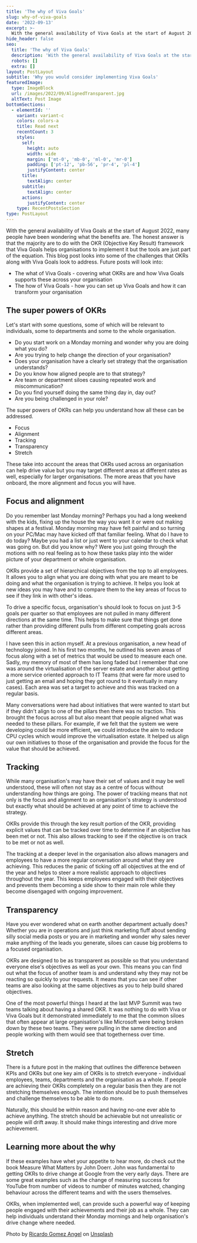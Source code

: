 ```yaml
---
title: 'The why of Viva Goals'
slug: why-of-viva-goals
date: '2022-09-13'
excerpt: >-
  With the general availability of Viva Goals at the start of August 2022, many people have been wondering what the benefits are. The honest answer is that the majority are to do with the OKR (Objective Key Result) framework that Viva Goals helps organisations to implement it but the tools are just part of the equation. This blog post looks into some of the challenges that OKRs along with Viva Goals look to address.
hide_header: false
seo:
  title: 'The why of Viva Goals'
  description: 'With the general availability of Viva Goals at the start of August 2022, many people have been wondering what the benefits are. The honest answer is that the majority are to do with the OKR (Objective Key Result) framework that Viva Goals helps organisations to implement it but the tools are just part of the equation. This blog post looks into some of the challenges that OKRs along with Viva Goals look to address.'
  robots: []
  extra: []
layout: PostLayout
subtitle: 'Why you would consider implementing Viva Goals'
featuredImage:
  type: ImageBlock
  url: /images/2022/09/AlignedTransparent.jpg
  altText: Post Image
bottomSections:
  - elementId: ''
    variant: variant-c
    colors: colors-a
    title: Read next
    recentCount: 3
    styles:
      self:
        height: auto
        width: wide
        margin: ['mt-0', 'mb-0', 'ml-0', 'mr-0']
        padding: ['pt-12', 'pb-56', 'pr-4', 'pl-4']
        justifyContent: center
      title:
        textAlign: center
      subtitle:
        textAlign: center
      actions:
        justifyContent: center
    type: RecentPostsSection
type: PostLayout
---
```


With the general availability of Viva Goals at the start of August 2022, many people have been wondering what the benefits are. The honest answer is that the majority are to do with the OKR (Objective Key Result) framework that Viva Goals helps organisations to implement it but the tools are just part of the equation. This blog post looks into some of the challenges that OKRs along with Viva Goals look to address. Future posts will look into:

- The what of Viva Goals - covering what OKRs are and how Viva Goals supports these across your organisation
- The how of Viva Goals - how you can set up Viva Goals and how it can transform your organisation

## The super powers of OKRs

Let's start with some questions, some of which will be relevant to individuals, some to departments and some to the whole organisation.

- Do you start work on a Monday morning and wonder why you are doing what you do?
- Are you trying to help change the direction of your organisation?
- Does your organisation have a clearly set strategy that the organisation understands?
- Do you know how aligned people are to that strategy?
- Are team or department siloes causing repeated work and miscommunication?
- Do you find yourself doing the same thing day in, day out?
- Are you being challenged in your role?

The super powers of OKRs can help you understand how all these can be addressed.

- Focus
- Alignment
- Tracking
- Transparency
- Stretch

These take into account the areas that OKRs used across an organisation can help drive value but you may target different areas at different rates as well, especially for larger organisations. The more areas that you have onboard, the more alignment and focus you will have.

## Focus and alignment

Do you remember last Monday morning? Perhaps you had a long weekend with the kids, fixing up the house the way you want it or were out making shapes at a festival. Monday morning may have felt painful and so turning on your PC/Mac may have kicked off that familiar feeling. What do I have to do today? Maybe you had a list or just went to your calendar to check what was going on. But did you know why? Were you just going through the motions with no real feeling as to how these tasks play into the wider picture of your department or whole organisation.

OKRs provide a set of hierarchical objectives from the top to all employees. It allows you to align what you are doing with what you are meant to be doing and what the organisation is trying to achieve. It helps you look at new ideas you may have and to compare them to the key areas of focus to see if they link in with other's ideas.

To drive a specific focus, organisation's should look to focus on just 3-5 goals per quarter so that employees are not pulled in many different directions at the same time. This helps to make sure that things get done rather than providing different pulls from different competing goals across different areas.

I have seen this in action myself. At a previous organisation, a new head of technology joined. In his first two months, he outlined his seven areas of focus along with a set of metrics that would be used to measure each one. Sadly, my memory of most of them has long faded but I remember that one was around the virtualisation of the server estate and another about getting a more service oriented approach to IT Teams (that were far more used to just getting an email and hoping they got round to it eventually in many cases). Each area was set a target to achieve and this was tracked on a regular basis.

Many conversations were had about initiatives that were wanted to start but if they didn't align to one of the pillars then there was no traction. This brought the focus across all but also meant that people aligned what was needed to these pillars. For example, if we felt that the system we were developing could be more efficient, we could introduce the aim to reduce CPU cycles which would improve the virtualisation estate. It helped us align our own initiatives to those of the organisation and provide the focus for the value that should be achieved.

## Tracking

While many organisation's may have their set of values and it may be well understood, these will often not stay as a centre of focus without understanding how things are going. The power of tracking means that not only is the focus and alignment to an organisation's strategy is understood but exactly what should be achieved at any point of time to achieve the strategy.

OKRs provide this through the key result portion of the OKR, providing explicit values that can be tracked over time to determine if an objective has been met or not. This also allows tracking to see if the objective is on track to be met or not as well.

The tracking at a deeper level in the organisation also allows managers and employees to have a more regular conversation around what they are achieving. This reduces the panic of ticking off all objectives at the end of the year and helps to steer a more realistic approach to objectives throughout the year. This keeps employees engaged with their objectives and prevents them becoming a side show to their main role while they become disengaged with ongoing improvement.

## Transparency

Have you ever wondered what on earth another department actually does? Whether you are in operations and just think marketing fluff about sending silly social media posts or you are in marketing and wonder why sales never make anything of the leads you generate, siloes can cause big problems to a focused organisation.

OKRs are designed to be as transparent as possible so that you understand everyone else's objectives as well as your own. This means you can find out what the focus of another team is and understand why they may not be reacting so quickly to your requests. It means that you can see if other teams are also looking at the same objectives as you to help build shared objectives.

One of the most powerful things I heard at the last MVP Summit was two teams talking about having a shared OKR. It was nothing to do with Viva or Viva Goals but it demonstrated immediately to me that the common siloes that often appear at large organisation's like Microsoft were being broken down by these two teams. They were pulling in the same direction and people working with them would see that togetherness over time.

## Stretch

There is a future post in the making that outlines the difference between KPIs and OKRs but one key aim of OKRs is to stretch everyone - individual employees, teams, departments and the organisation as a whole. If people are achieving their OKRs completely on a regular basis then they are not stretching themselves enough. The intention should be to push themselves and challenge themselves to be able to do more.

Naturally, this should be within reason and having no-one ever able to achieve anything. The stretch should be achievable but not unrealistic or people will drift away. It should make things interesting and drive more achievement.

## Learning more about the why

If these examples have whet your appetite to hear more, do check out the book Measure What Matters by John Doerr. John was fundamental to getting OKRs to drive change at Google from the very early days. There are some great examples such as the change of measuring success for YouTube from number of videos to number of minutes watched, changing behaviour across the different teams and with the users themselves.

OKRs, when implemented well, can provide such a powerful way of keeping people engaged with their achievements and their job as a whole. They can help individuals understand their Monday mornings and help organisation's drive change where needed.

Photo by <a href="https://unsplash.com/@rgaleriacom?utm_source=unsplash&utm_medium=referral&utm_content=creditCopyText">Ricardo Gomez Angel</a> on <a href="https://unsplash.com/s/photos/transparent?utm_source=unsplash&utm_medium=referral&utm_content=creditCopyText">Unsplash</a>
